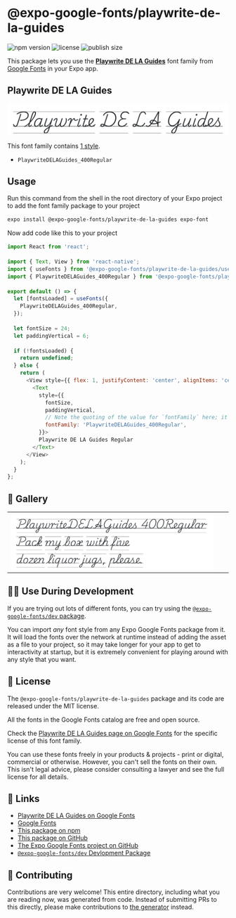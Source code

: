 # @expo-google-fonts/playwrite-de-la-guides

![npm version](https://flat.badgen.net/npm/v/@expo-google-fonts/playwrite-de-la-guides)
![license](https://flat.badgen.net/github/license/expo/google-fonts)
![publish size](https://flat.badgen.net/packagephobia/install/@expo-google-fonts/playwrite-de-la-guides)

This package lets you use the [**Playwrite DE LA Guides**](https://fonts.google.com/specimen/Playwrite+DE+LA+Guides) font family from [Google Fonts](https://fonts.google.com/) in your Expo app.

## Playwrite DE LA Guides

![Playwrite DE LA Guides](./font-family.png)

This font family contains [1 style](#-gallery).

- `PlaywriteDELAGuides_400Regular`

## Usage

Run this command from the shell in the root directory of your Expo project to add the font family package to your project
```sh
expo install @expo-google-fonts/playwrite-de-la-guides expo-font
```

Now add code like this to your project
```js
import React from 'react';

import { Text, View } from 'react-native';
import { useFonts } from '@expo-google-fonts/playwrite-de-la-guides/useFonts';
import { PlaywriteDELAGuides_400Regular } from '@expo-google-fonts/playwrite-de-la-guides/400Regular';

export default () => {
  let [fontsLoaded] = useFonts({
    PlaywriteDELAGuides_400Regular,
  });

  let fontSize = 24;
  let paddingVertical = 6;

  if (!fontsLoaded) {
    return undefined;
  } else {
    return (
      <View style={{ flex: 1, justifyContent: 'center', alignItems: 'center' }}>
        <Text
          style={{
            fontSize,
            paddingVertical,
            // Note the quoting of the value for `fontFamily` here; it expects a string!
            fontFamily: 'PlaywriteDELAGuides_400Regular',
          }}>
          Playwrite DE LA Guides Regular
        </Text>
      </View>
    );
  }
};

```

## 🔡 Gallery


||||
|-|-|-|
|![PlaywriteDELAGuides_400Regular](./PlaywriteDELAGuides_400Regular.ttf.png)||||


## 👩‍💻 Use During Development

If you are trying out lots of different fonts, you can try using the [`@expo-google-fonts/dev` package](https://github.com/expo/google-fonts/tree/master/font-packages/dev#readme).

You can import *any* font style from any Expo Google Fonts package from it. It will load the fonts
over the network at runtime instead of adding the asset as a file to your project, so it may take longer
for your app to get to interactivity at startup, but it is extremely convenient
for playing around with any style that you want.

## 📖 License

The `@expo-google-fonts/playwrite-de-la-guides` package and its code are released under the MIT license.

All the fonts in the Google Fonts catalog are free and open source.

Check the [Playwrite DE LA Guides page on Google Fonts](https://fonts.google.com/specimen/Playwrite+DE+LA+Guides) for the specific license of this font family.

You can use these fonts freely in your products & projects - print or digital, commercial or otherwise. However, you can't sell the fonts on their own. This isn't legal advice, please consider consulting a lawyer and see the full license for all details.

## 🔗 Links

- [Playwrite DE LA Guides on Google Fonts](https://fonts.google.com/specimen/Playwrite+DE+LA+Guides)
- [Google Fonts](https://fonts.google.com/)
- [This package on npm](https://www.npmjs.com/package/@expo-google-fonts/playwrite-de-la-guides)
- [This package on GitHub](https://github.com/expo/google-fonts/tree/master/font-packages/playwrite-de-la-guides)
- [The Expo Google Fonts project on GitHub](https://github.com/expo/google-fonts)
- [`@expo-google-fonts/dev` Devlopment Package](https://github.com/expo/google-fonts/tree/master/font-packages/dev)

## 🤝 Contributing

Contributions are very welcome! This entire directory, including what you are reading now, was generated from code. Instead of submitting PRs to this directly, please make contributions to [the generator](https://github.com/expo/google-fonts/tree/master/packages/generator) instead.
